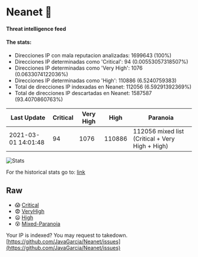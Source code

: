 # Neanet :hocho:
#### Threat intelligence feed
#### The stats:

- Direcciones IP con mala reputacion analizadas: 1699643 (100%)
- Direcciones IP determinadas como 'Critical':  94 (0.00553057318507%)
- Direcciones IP determinadas como 'Very High':  1076 (0.0633074122036%)
- Direcciones IP determinadas como 'High':  110886 (6.5240759383)
- Total de direcciones IP indexadas en Neanet:  112056 (6.59291392369%)
- Total de direcciones IP descartadas en Neanet:  1587587 (93.4070860763%)

| Last Update | Critical | Very High | High | Paranoia |
| --- | --- | --- | --- | --- |
| 2021-03-01 14:01:48 | 94 | 1076 | 110886 | 112056 mixed list (Critical + Very High + High)|

![Stats](https://docs.google.com/spreadsheets/d/e/2PACX-1vSnaNMIXVabIpDJjufMlzH7poXnshF3mgd8Is1g9ytUEzVsP5my4Trn8f-xkoLLQ38xpL3HtmUexLo6/pubchart?oid=501124687&format=image)

For the historical stats go to: [link](/stats.csv)
## Raw
- :scream: [Critical](https://raw.githubusercontent.com/JavaGarcia/Neanet/master/blacklists/neanet_critical.txt)
- :fearful: [VeryHigh](https://raw.githubusercontent.com/JavaGarcia/Neanet/master/blacklists/neanet_veryHigh.txtt)
- :frowning: [High](https://raw.githubusercontent.com/JavaGarcia/Neanet/master/blacklists/neanet_high.txt)
- :dizzy_face: [Mixed-Paranoia](https://raw.githubusercontent.com/JavaGarcia/Neanet/master/blacklists/neanet_all.txt)


Your IP is indexed? You may request to takedown. [https://github.com/JavaGarcia/Neanet/issues](https://github.com/JavaGarcia/Neanet/issues)






































































































































































































































































































































































































































































































































































































































































































































































































































































































































































































































































































































































































































































































































































































































































































































































































































































































































































































































































































































































































































































































































































































































































































































































































































































































































































































































































































































































































































































































































































































































































































































































































































































































































































































































































































































































































































































































































































































































































































































































































































































































































































































































































































































































































































































































































































































































































































































